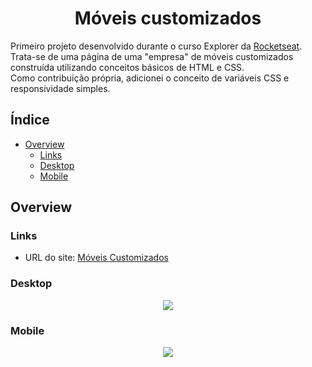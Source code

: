 <h1 align="center">
	Móveis customizados
</h1>

Primeiro projeto desenvolvido durante o curso Explorer da <a href="https://www.rocketseat.com.br">Rocketseat</a>.  
Trata-se de uma página de uma "empresa" de móveis customizados construída utilizando conceitos básicos de HTML e CSS.  
Como contribuição própria, adicionei o conceito de variáveis CSS e responsividade simples.

## Índice

- [Overview](#overview)
  - [Links](#links)
  - [Desktop](#desktop)
  - [Mobile](#mobile)


## Overview

### Links

- URL do site: [Móveis Customizados](https://larissa-pinheiro.github.io/1st-land-explorer/)

### Desktop

<div align="center">
 <img src="https://cdn.discordapp.com/attachments/1004504690974801981/1016407243740160024/desktop-moveis-customizados.png">
</div>

### Mobile

<div align="center">
 <img src="https://cdn.discordapp.com/attachments/1004504690974801981/1016409612787908659/mobile-moveis-customizados.png">
</div>

